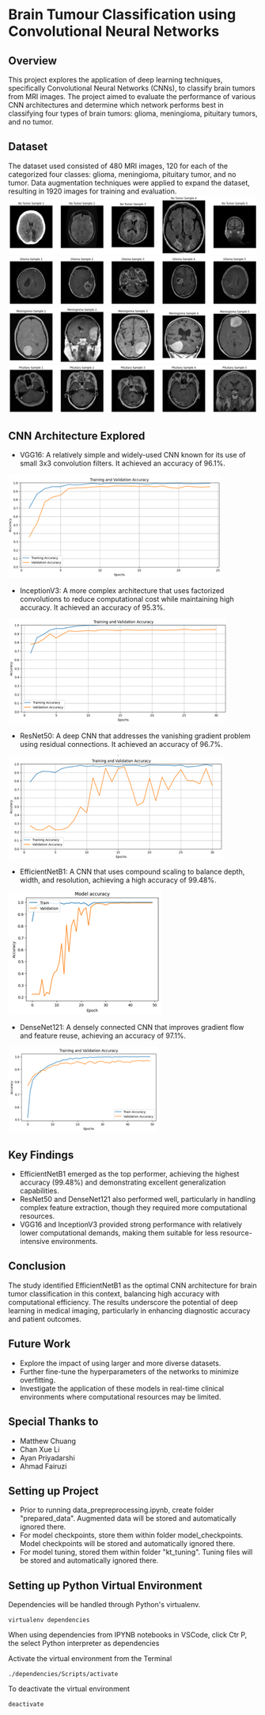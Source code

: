 # Brain Tumour Classification using Convolutional Neural Networks

## Overview
This project explores the application of deep learning techniques, specifically Convolutional Neural Networks (CNNs), to classify brain tumors from MRI images. The project aimed to evaluate the performance of various CNN architectures and determine which network performs best in classifying four types of brain tumors: glioma, meningioma, pituitary tumors, and no tumor.

## Dataset
The dataset used consisted of 480 MRI images, 120 for each of the categorized four classes: glioma, meningioma, pituitary tumor, and no tumor. Data augmentation techniques were applied to expand the dataset, resulting in 1920 images for training and evaluation.
![Figure 1: MRI Images from No Tumor Class](info/notumour_img.png)
![Figure 2: MRI Images from Glioma Class](info/glioma_img.png)
![Figure 3: MRI Images from Meningioma Class](info/meningioma_img.jpg)
![Figure 4: MRI Images from Pituitary Class](info/pituitary_img.png)

## CNN Architecture Explored
- VGG16: A relatively simple and widely-used CNN known for its use of small 3x3 convolution filters. It achieved an accuracy of 96.1%.

![Figure 5: VGG16 Accuracy](info/VGG_accuracy.png)
- InceptionV3: A more complex architecture that uses factorized convolutions to reduce computational cost while maintaining high accuracy. It achieved an accuracy of 95.3%.
  
![Figure 6: InceptionV3 Accuracy](info/InceptionV3_accuracy.png)
- ResNet50: A deep CNN that addresses the vanishing gradient problem using residual connections. It achieved an accuracy of 96.7%.
  
![Figure 7: ResNet50 Accuracy](info/Resnet_accuracy.png)
- EfficientNetB1: A CNN that uses compound scaling to balance depth, width, and resolution, achieving a high accuracy of 99.48%.
  
![Figure 8: EfficientNetB1 Accuracy](info/EfficientNet_accuracy.png)
- DenseNet121: A densely connected CNN that improves gradient flow and feature reuse, achieving an accuracy of 97.1%.
  
![Figure 9: DenseNet121 Accuracy](info/DenseNet_accuracy.png)

## Key Findings
- EfficientNetB1 emerged as the top performer, achieving the highest accuracy (99.48%) and demonstrating excellent generalization capabilities.
- ResNet50 and DenseNet121 also performed well, particularly in handling complex feature extraction, though they required more computational resources.
- VGG16 and InceptionV3 provided strong performance with relatively lower computational demands, making them suitable for less resource-intensive environments.

## Conclusion
The study identified EfficientNetB1 as the optimal CNN architecture for brain tumor classification in this context, balancing high accuracy with computational efficiency. The results underscore the potential of deep learning in medical imaging, particularly in enhancing diagnostic accuracy and patient outcomes.

## Future Work
- Explore the impact of using larger and more diverse datasets.
- Further fine-tune the hyperparameters of the networks to minimize overfitting.
- Investigate the application of these models in real-time clinical environments where computational resources may be limited.

## Special Thanks to
- Matthew Chuang
- Chan Xue Li
- Ayan Priyadarshi
- Ahmad Fairuzi

## Setting up Project
- Prior to running data_prepreprocessing.ipynb, create folder "prepared_data". Augmented data will be stored and automatically ignored there. 
- For model checkpoints, store them within folder model_checkpoints. Model checkpoints will be stored and automatically ignored there. 
- For model tuning, stored them within folder "kt_tuning". Tuning files will be stored and automatically ignored there. 

## Setting up Python Virtual Environment
Dependencies will be handled through Python's virtualenv. 
```
virtualenv dependencies
```
When using dependencies from IPYNB notebooks in VSCode, click Ctr P, the select Python interpreter as dependencies

Activate the virtual environment from the Terminal
```
./dependencies/Scripts/activate
```
To deactivate the virtual environment
```
deactivate
```
